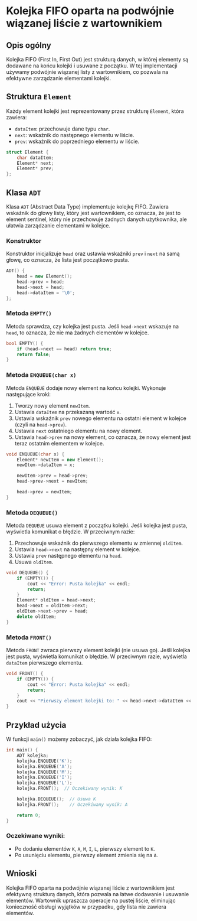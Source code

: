 
# Kolejka FIFO oparta na podwójnie wiązanej liście z wartownikiem

## Opis ogólny

Kolejka FIFO (First In, First Out) jest strukturą danych, w której elementy są dodawane na końcu kolejki i usuwane z początku. W tej implementacji używamy podwójnie wiązanej listy z wartownikiem, co pozwala na efektywne zarządzanie elementami kolejki.

## Struktura `Element`

Każdy element kolejki jest reprezentowany przez strukturę `Element`, która zawiera:

- `dataItem`: przechowuje dane typu `char`.
- `next`: wskaźnik do następnego elementu w liście.
- `prev`: wskaźnik do poprzedniego elementu w liście.

```cpp
struct Element {
    char dataItem;
    Element* next;
    Element* prev;
};
```

## Klasa `ADT`

Klasa `ADT` (Abstract Data Type) implementuje kolejkę FIFO. Zawiera wskaźnik do głowy listy, który jest wartownikiem, co oznacza, że jest to element sentinel, który nie przechowuje żadnych danych użytkownika, ale ułatwia zarządzanie elementami w kolejce.

### Konstruktor

Konstruktor inicjalizuje `head` oraz ustawia wskaźniki `prev` i `next` na samą głowę, co oznacza, że lista jest początkowo pusta.

```cpp
ADT() {
    head = new Element();
    head->prev = head;
    head->next = head;
    head->dataItem = '\0';
};
```

### Metoda `EMPTY()`

Metoda sprawdza, czy kolejka jest pusta. Jeśli `head->next` wskazuje na `head`, to oznacza, że nie ma żadnych elementów w kolejce.

```cpp
bool EMPTY() {
    if (head->next == head) return true;
    return false;
}
```

### Metoda `ENQUEUE(char x)`

Metoda `ENQUEUE` dodaje nowy element na końcu kolejki. Wykonuje następujące kroki:

1. Tworzy nowy element `newItem`.
2. Ustawia `dataItem` na przekazaną wartość `x`.
3. Ustawia wskaźnik `prev` nowego elementu na ostatni element w kolejce (czyli na `head->prev`).
4. Ustawia `next` ostatniego elementu na nowy element.
5. Ustawia `head->prev` na nowy element, co oznacza, że nowy element jest teraz ostatnim elementem w kolejce.

```cpp
void ENQUEUE(char x) {
    Element* newItem = new Element();
    newItem->dataItem = x;

    newItem->prev = head->prev;
    head->prev->next = newItem;

    head->prev = newItem;
}
```

### Metoda `DEQUEUE()`

Metoda `DEQUEUE` usuwa element z początku kolejki. Jeśli kolejka jest pusta, wyświetla komunikat o błędzie. W przeciwnym razie:

1. Przechowuje wskaźnik do pierwszego elementu w zmiennej `oldItem`.
2. Ustawia `head->next` na następny element w kolejce.
3. Ustawia `prev` następnego elementu na `head`.
4. Usuwa `oldItem`.

```cpp
void DEQUEUE() {
    if (EMPTY()) {
        cout << "Error: Pusta kolejka" << endl;
        return;
    }
    Element* oldItem = head->next;
    head->next = oldItem->next;
    oldItem->next->prev = head;
    delete oldItem;
}
```

### Metoda `FRONT()`

Metoda `FRONT` zwraca pierwszy element kolejki (nie usuwa go). Jeśli kolejka jest pusta, wyświetla komunikat o błędzie. W przeciwnym razie, wyświetla `dataItem` pierwszego elementu.

```cpp
void FRONT() {
    if (EMPTY()) {
        cout << "Error: Pusta kolejka" << endl;
        return;
    }
    cout << "Pierwszy element kolejki to: " << head->next->dataItem << endl;
}
```

## Przykład użycia

W funkcji `main()` możemy zobaczyć, jak działa kolejka FIFO:

```cpp
int main() {
    ADT kolejka;
    kolejka.ENQUEUE('K');
    kolejka.ENQUEUE('A');
    kolejka.ENQUEUE('M');
    kolejka.ENQUEUE('I');
    kolejka.ENQUEUE('L');
    kolejka.FRONT();  // Oczekiwany wynik: K

    kolejka.DEQUEUE();  // Usuwa K
    kolejka.FRONT();    // Oczekiwany wynik: A

    return 0;
}
```

### Oczekiwane wyniki:

- Po dodaniu elementów `K`, `A`, `M`, `I`, `L`, pierwszy element to `K`.
- Po usunięciu elementu, pierwszy element zmienia się na `A`.

## Wnioski

Kolejka FIFO oparta na podwójnie wiązanej liście z wartownikiem jest efektywną strukturą danych, która pozwala na łatwe dodawanie i usuwanie elementów. Wartownik upraszcza operacje na pustej liście, eliminując konieczność obsługi wyjątków w przypadku, gdy lista nie zawiera elementów.